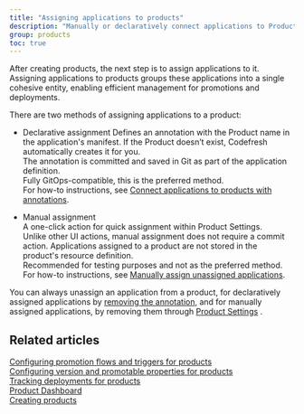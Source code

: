 ```yaml
---
title: "Assigning applications to products"
description: "Manually or declaratively connect applications to Products"
group: products
toc: true
---
```


After creating products, the next step is to assign applications to it.
Assigning applications to products groups these applications into a single cohesive entity, enabling efficient management for promotions and deployments.

There are two methods of assigning applications to a product:

* Declarative assignment 
  Defines an annotation with the Product name in the application's manifest. If the Product doesn’t exist, Codefresh automatically creates it for you.  
  The annotation is committed and saved in Git as part of the application definition.   
  Fully GitOps-compatible, this is the preferred method.   
  For how-to instructions, see [Connect applications to products with annotations]({{site.baseurl}}/docs/products/configure-product-settings/#connect-applications-to-product-with-annotations).

* Manual assignment  
  A one-click action for quick assignment within Product Settings.  
  Unlike other UI actions, manual assignment does not require a commit action. Applications assigned to a product are not stored in the product's resource definition.  
  Recommended for testing purposes and not as the preferred method.  
  For how-to instructions, see [Manually assign unassigned applications]({{site.baseurl}}/docs/products/configure-product-settings/#manually-assign-unassigned-applications).

You can always unassign an application from a product, for declaratively assigned applications by [removing the annotation](#unassign-application-by-removing-annotation), and for manually assigned applications, by removing them through [Product Settings](#unassign-application-from-product-settings) .


<!---
 Described in how to topic so no need to duplicate here
 ## Use annotations to connect applications to products
Connect an application to a product declaratively by adding the predefined annotation to the application's manifest.

This is one of two methods for assigning applications to products. The other method is to [manually assign applications to the product](#manually-assign-applications-to-products).

### Step 1: Copy the product's annotation
1. In the Codefresh UI, from the sidebar, select **Products**.
1. Do one of the following:
  * Mouse over the row with the Product to which to assign the application, and click {::nomarkdown}<img src="../../../images/icons/edit.png?display=inline-block">{:/}.
  * Click the Product for which to assign applications.  
  The **General** section in the Settings tab is displayed.
1. Below Connect Applications, copy the annotation to add to the application's manifest.


{% include 
	image.html 
	lightbox="true" 
	file="/images/gitops-products/settings/general-copy-annotation.png" 
	url="/images/gitops-products/settings/general-copy-annotation.png" 
	alt="Copy annotation for Product" 
	caption="Copy annotation for Product"
  max-width="60%" 
%}

### Step 2: Add the annotation to the application's manifest
1. Click the **Product Dashboard** tab. 
1. From the context menu of the application to which to add the application, select **Application Info > Go to application**.
1. Click the **Configuration** tab, and switch to **YAML** mode.
1. Paste below `metadata.annotations`.

{% include 
	image.html 
	lightbox="true" 
	file="/images/gitops-products/app-with-annotation.png" 
	url="/images/gitops-products/app-with-annotation.png" 
	alt="Add annotation to application manifest" 
	caption="Add annotation to application manifest"
  max-width="60%" 
%}

  {:start="7"}
1. Commit to save the changes.

If you return to the Products page and expand the product, you'll now see that the application is part of the Product.

## Manually assign applications to Products

Manually assign an application through the Product's Settings.

This is one of two methods for assigning applications to Products. The other method involves [adding annotations to the application's manifest](#use-annotations-to-connect-applications-to-products).


1. In the Codefresh UI, from the sidebar, select **Products**.
1. If needed, search for the application, or filter by Application or Environment.
1. Do one of the following:
  * Mouse over the row with the Product to which to assign the application, and click {::nomarkdown}<img src="../../../images/icons/settings.png?display=inline-block">{:/}.
  * Click the name of the Product for which to assign application.  
 The list of Unassigned apps is displayed in **Settings > Manage Applications**.

{% include 
	image.html 
	lightbox="true" 
	file="/images/gitops-products/unassigned-apps-in-product.png" 
	url="/images/gitops-products/unassigned-apps-in-product.png" 
	alt="Unassigned applications in Product" 
	caption="Unassigned applications in Product"
  max-width="60%" 
%}

{:start="4"}
1. If needed, again search for applications or filter unassigned applications by **Environment**.
1. To assign an application, click {::nomarkdown}<img src="../../../images/icons/runtime-topology-add-cluster.png?display=inline-block">{:/}.  
1. To confirm the assignment, click **Save**. 
  If you have defined an Environment for the application, the application is automatically added to the Environment defined for it.


{% include 
	image.html 
	lightbox="true" 
	file="/images/gitops-products/assign-app-to-env.png" 
	url="/images/gitops-products/assign-app-to-env.png" 
	alt="Application assigned to Product in defined Environment" 
	caption="Application assigned to Product in defined Environment"
  max-width="60%" 
%}

-->




## Related articles
[Configuring promotion flows and triggers for products]({{site.baseurl}}/docs/products/promotion-flow-triggers/)   
[Configuring version and promotable properties for products]({{site.baseurl}}/docs/products/manage-products/promotion-version-properties/)  
[Tracking deployments for products]({{site.baseurl}}/docs/products/product-releases/)  
[Product Dashboard]({{site.baseurl}}/docs/dashboards/gitops-products/)  
[Creating products]({{site.baseurl}}/docs/products/create-product/)   